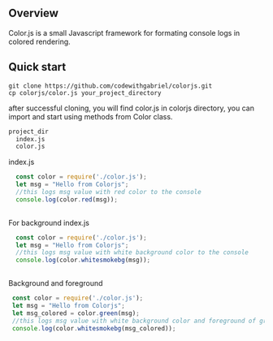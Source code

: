 Overview
---------
Color.js is a small Javascript framework for formating console logs in colored rendering.

Quick start
-----------

```shell 
git clone https://github.com/codewithgabriel/colorjs.git
cp colorjs/color.js your_project_directory
```

after successful cloning, you will find color.js in colorjs directory, you can import and start using methods from Color class.

```sh
project_dir
  index.js
  color.js
```

index.js
```javascript
  const color = require('./color.js');
  let msg = "Hello from Colorjs";
  //this logs msg value with red color to the console
  console.log(color.red(msg));
  
 ```
For background 
index.js
```javascript
  const color = require('./color.js');
  let msg = "Hello from Colorjs";
  //this logs msg value with white background color to the console
  console.log(color.whitesmokebg(msg));
  
 ```
 Background and foreground
 ```javascript
  const color = require('./color.js');
  let msg = "Hello from Colorjs";
  let msg_colored = color.green(msg);
  //this logs msg value with white background color and foreground of green to the console
  console.log(color.whitesmokebg(msg_colored));
 ```
 

